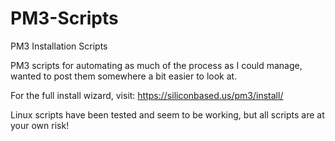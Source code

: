 # PM3-Scripts
PM3 Installation Scripts

PM3 scripts for automating as much of the process as I could manage, wanted to post them somewhere a bit easier to look at.

For the full install wizard, visit: https://siliconbased.us/pm3/install/

Linux scripts have been tested and seem to be working, but all scripts are at your own risk!
